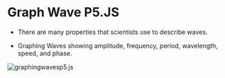 # Graph Wave P5.JS

- There are many properties that scientists use to describe waves. 

- Graphing Waves showing amplitude, frequency, period, wavelength, speed, and phase.

![graphingwavesp5.js](assets/wave.gif)

